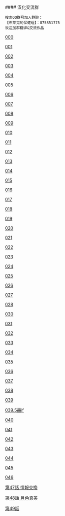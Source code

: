 ﻿﻿﻿#### 汉化交流群

```
搜索QQ群号加入群聊：
【布莱克的保健组】：875851775
欢迎加群翻译&交流作品
```



[000](/000.md) 

[001](/001.md) 

[002](/002.md) 

[003](/003.md) 

[004](/004.md) 

[005](/005.md) 

[006](/006.md) 

[007](/007.md) 

[008](/008.md) 

[009](/009.md) 

[010](/010.md) 

[011](/011.md) 

[012](/012.md) 

[013](/013.md) 

[014](/014.md) 

[015](/015.md) 

[016](/016.md) 

[017](/017.md) 

[018](/018.md) 

[019](/019.md) 

[020](/020.md) 

[021](/021.md) 

[022](/022.md) 

[023](/023.md) 

[024](/024.md) 

[025](/025.md) 

[026](/026.md) 

[027](/027.md) 

[028](/028.md) 

[030](/030.md) 

[031](/031.md) 

[032](/032.md) 

[033](/033.md) 

[034](/034.md) 

[035](/035.md) 

[036](/036.md) 

[037](/037.md) 

[038](/038.md) 

[039](/039.md) 

[039.5轟if](/039.5轟if.md) 

[040](/040.md) 

[041](/041.md) 

[042](/042.md) 

[043](/043.md) 

[044](/044.md) 

[045](/045.md) 

[046](/046.md) 

[第47話 情報交換](/047.md) 

[第48話 月色真美](/048.md) 

[第49話 ](/049.md) 

